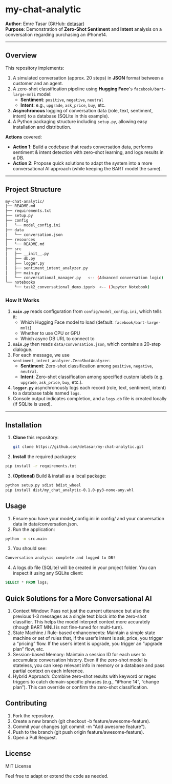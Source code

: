 # my-chat-analytic

**Author**: Emre Tasar (GitHub: [detasar](https://github.com/detasar))  
**Purpose**: Demonstration of **Zero-Shot Sentiment** and **Intent** analysis on a conversation regarding purchasing an iPhone14.

---

## Overview

This repository implements:
1. A simulated conversation (approx. 20 steps) in **JSON** format between a customer and an agent.
2. A zero-shot classification pipeline using **Hugging Face**'s `facebook/bart-large-mnli` model:
   - **Sentiment**: `positive`, `negative`, `neutral`
   - **Intent**: e.g., `upgrade`, `ask_price`, `buy`, etc.
3. **Asynchronous** logging of conversation data (role, text, sentiment, intent) to a database (SQLite in this example).
4. A Python packaging structure including `setup.py`, allowing easy installation and distribution.

**Actions** covered:

- **Action 1**: Build a codebase that reads conversation data, performs sentiment & intent detection with zero-shot learning, and logs results in a DB.
- **Action 2**: Propose quick solutions to adapt the system into a more conversational AI approach (while keeping the BART model the same).

---

## Project Structure
```bash
my-chat-analytic/
├── README.md
├── requirements.txt
├── setup.py
├── config
│   └── model_config.ini
├── data
│   └── conversation.json
├── resources
│   └── README.md
├── src
│   ├── __init__.py
│   ├── db.py
│   ├── logger.py
│   ├── sentiment_intent_analyzer.py
│   ├── main.py
│   └── conversational_manager.py   <-- (Advanced conversation logic)
└── notebooks
    └── task2_conversational_demo.ipynb  <-- (Jupyter Notebook)
```


### How It Works

1. **`main.py`** reads configuration from `config/model_config.ini`, which tells it:
   - Which Hugging Face model to load (default: `facebook/bart-large-mnli`)
   - Whether to use CPU or GPU
   - Which async DB URL to connect to
2. **`main.py`** then reads `data/conversation.json`, which contains a 20-step dialogue.
3. For each message, we use `sentiment_intent_analyzer.ZeroShotAnalyzer`:
   - **Sentiment**: Zero-shot classification among `positive`, `negative`, `neutral`.
   - **Intent**: Zero-shot classification among specified custom labels (e.g. `upgrade`, `ask_price`, `buy`, etc.).
4. **`logger.py`** asynchronously logs each record (role, text, sentiment, intent) to a database table named `logs`.
5. Console output indicates completion, and a `logs.db` file is created locally (if SQLite is used).

---

## Installation

1. **Clone** this repository:
   ```bash
   git clone https://github.com/detasar/my-chat-analytic.git
2. **Install** the required packages:
```bash
pip install -r requirements.txt
```
3. **(Optional)** Build & install as a local package:
```bash
python setup.py sdist bdist_wheel
pip install dist/my_chat_analytic-0.1.0-py3-none-any.whl
```

## Usage
1. Ensure you have your model_config.ini in config/ and your conversation data in data/conversation.json.
2. Run the application:
```bash
python -m src.main
```
3. You should see:
```css
Conversation analysis complete and logged to DB!
```
4. A logs.db file (SQLite) will be created in your project folder. You can inspect it using any SQLite client:
```sql
SELECT * FROM logs;
```

## Quick Solutions for a More Conversational AI

1. Context Window: Pass not just the current utterance but also the previous 1-3 messages as a single text block into the zero-shot classifier. This helps the model interpret context more accurately (though BART MNLI is not fine-tuned for multi-turn).
2. State Machine / Rule-based enhancements: Maintain a simple state machine or set of rules that, if the user’s intent is ask_price, you trigger a “pricing” flow. If the user’s intent is upgrade, you trigger an “upgrade plan” flow, etc.
3. Session-based Memory: Maintain a session ID for each user to accumulate conversation history. Even if the zero-shot model is stateless, you can keep relevant info in memory or a database and pass partial context on each inference.
4. Hybrid Approach: Combine zero-shot results with keyword or regex triggers to catch domain-specific phrases (e.g., “iPhone 14”, “change plan”). This can override or confirm the zero-shot classification.

## Contributing

1. Fork the repository.
2. Create a new branch (git checkout -b feature/awesome-feature).
3. Commit your changes (git commit -m "Add awesome feature").
4. Push to the branch (git push origin feature/awesome-feature).
5. Open a Pull Request.

## License
MIT License

Feel free to adapt or extend the code as needed.
